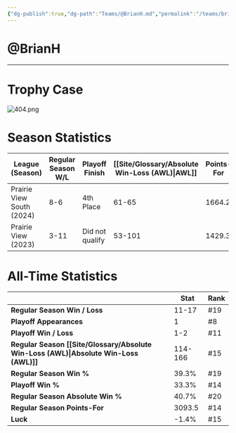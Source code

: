 ```yaml
---
{"dg-publish":true,"dg-path":"Teams/@BrianH.md","permalink":"/teams/brian-h/"}
---
```


# @BrianH
--- 
# Trophy Case
![404.png](/img/user/z_Assets/img/404.png)
# Season Statistics
| **League (Season)** | **Regular Season W/L** | **Playoff Finish** | **[[Site/Glossary/Absolute Win-Loss (AWL)\|AWL]]** | **Points-For** |
| ------------------- | ---------------------- | ------------------ | ------------------------------------ | -------------- |
| Prairie View South (2024) | 8-6 | 4th Place | 61-65 | 1664.2 |
| Prairie View (2023) | 3-11 | Did not qualify | 53-101 | 1429.3 |
# All-Time Statistics
|                                                | **Stat** | **Rank** |
| ---------------------------------------------- | -------- | -------- |
| **Regular Season Win / Loss**                  | 11-17 | #19 |
| **Playoff Appearances**                        | 1 | #8 |
| **Playoff Win / Loss**                         | 1-2 | #11 |
| **Regular Season [[Site/Glossary/Absolute Win-Loss (AWL)\|Absolute Win-Loss (AWL)]]** | 114-166 | #15 |
| **Regular Season Win %**                       | 39.3% | #19 |
| **Playoff Win %**                              | 33.3% | #14 |
| **Regular Season Absolute Win %**              | 40.7% | #20 |
| **Regular Season Points-For**                  | 3093.5 | #14 |
| **Luck**                                       | -1.4% | #15 |